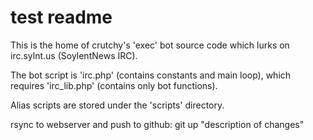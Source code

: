 test readme
===========

This is the home of crutchy's 'exec' bot source code which lurks on irc.sylnt.us (SoylentNews IRC).

The bot script is 'irc.php' (contains constants and main loop), which requires 'irc_lib.php' (contains only bot functions).

Alias scripts are stored under the 'scripts' directory.



rsync to webserver and push to github:
git up "description of changes"
